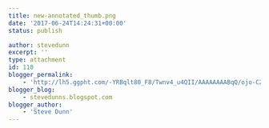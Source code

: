 ```yaml
---
title: new-annotated_thumb.png
date: '2017-06-24T14:24:31+00:00'
status: publish

author: stevedunn
excerpt: ''
type: attachment
id: 110
blogger_permalink:
    - 'http://lh5.ggpht.com/-YRBqlt80_F8/Twnv4_u4QII/AAAAAAAABqQ/ojo-CZqj764/new-annotated_thumb.png'
blogger_blog:
    - stevedunns.blogspot.com
blogger_author:
    - 'Steve Dunn'
---
```

<!DOCTYPE html PUBLIC "-//W3C//DTD HTML 4.0 Transitional//EN" "http://www.w3.org/TR/REC-html40/loose.dtd">
<?xml encoding="UTF-8">
